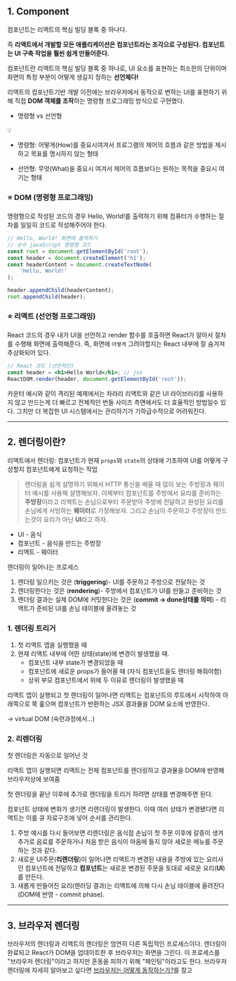 ## 1. Component

컴포넌트는 리액트의 핵심 빌딩 블록 중 하나다.

즉 **리액트에서 개발할 모든 애플리케이션은 컴포넌트라는 조각으로 구성된다. 컴포넌트는 UI 구축 작업을 훨씬 쉽게 만들어준다.** 

컴포넌트란 리액트의 핵심 빌딩 블록 중 하나로, UI 요소를 표현하는 최소한의 단위이며 화면의 특정 부분이 어떻게 생길지 정하는 **선언체다!**

리액트의 컴포넌트기반 개발 이전에는 브라우저에서 동적으로 변하는 UI를 표현하기 위해 직접 **DOM 객체를 조작**하는 명령형 프로그래밍 방식으로  구현했다. 

- 명령형 vs 선언형

<aside>
💡 

- 명령형: 어떻게(How)를 중요시여겨서 프로그램의 제어의 흐름과 같은 방법을 제시하고 목표를 명시하지 않는 형태

- 선언형: 무엇(What)을 중요시 여겨서 제어의 흐름보다는 원하는 목적을 중요시 여기는 형태

</aside>

### ⭐️ DOM (명령형 프로그래밍)

명령형으로 작성된 코드의 경우 Hello, World!를 출력하기 위해 컴퓨터가 수행하는 절차를 일일히 코드로 작성해주어야 한다.

```jsx
// Hello, World! 화면에 출력하기
// 순수 javaScript 명령형 코드
const root = document.getElementById('root'); 
const header = document.createElement('h1'); 
const headerContent = document.createTextNode(
	'Hello, World!'
);

header.appendChild(headerContent); 
root.appendChild(header);
```

### ⭐️ 리액트 (선언형 프로그래밍)

React 코드의 경우 내가 UI을 선언하고 render 함수를 호출하면 React가 알아서 절차를 수행해 화면에 출력해준다. 즉, 화면에 `어떻게` 그려야할지는 React 내부에 잘 숨겨져 추상화되어 있다.

```jsx
// React 코드 (선언적인)
const header = <h1>Hello World</h1>; // jsx
ReactDOM.render(header, document.getElementById('root'));
```

카운터 예시와 같이 격리된 예제에서는 차라리 리액트와 같은 UI 라이브러리를 사용하지 않고 만드는게 더 빠르고 전체적인 번들 사이즈 측면에서도 더 효율적인 방법일수 있다. 그치만 더 복잡한 UI 시스템에서는 관리하기가 기하급수적으로 어려워진다.

---

## 2. 렌더링이란?

리액트에서 렌더링: 컴포넌트가 현재 `props`와 `state`의 상태에 기초하여 UI를 어떻게 구성할지 컴포넌트에게 요청하는 작업

> 렌더링을 쉽게 설명하기 위해서 HTTP 통신을 배울 때 많이 보는 주방장과 웨이터 예시를 사용해 설명해보자. 이제부터 컴포넌트를 주방에서 요리를 준비하는 **주방장**이라고 리액트는 손님으로부터 주문받아 주방에 전달하고 완성된 요리를 손님에게 서빙하는 **웨이터**로 가정해보자. 그리고 손님이 주문하고 주방장이 만드는것이 요리가 아닌 **UI**라고 하자.
> 

- UI - 음식
- 컴포넌트 - 음식을 만드는 주방장
- 리액트 - 웨이터

렌더링이 일어나는 프로세스

1. 렌더링 일으키는 것은 (**triggering**)- UI를 주문하고 주방으로 전달하는 것
2. 렌더링한다는 것은 (**rendering**)- 주방에서 컴포넌트가 UI를 만들고 준비하는 것
3. 렌더링 결과는 실제 DOM에 커밋한다는 것은 (**commit → done상태를 의미**) - 리액트가 준비된 UI를 손님 테이블에 올려놓는 것

### 1. 렌더링 트리거

1. 첫 리액트 앱을 실행했을 때
2. 현재 리액트 내부에 어떤 상태(state)에 변경이 발생했을 때. 
    - 컴포넌트 내부 state가 변경되었을 때
    - 컴포넌트에 새로운 props가 들어올 때 (자식 컴포넌트들도 렌더링 해줘야함)
    - 상위 부모 컴포넌트에서 위에 두 이유로 렌더링이 발생했을 때

리액트 앱이 실행되고 첫 렌더링이 일어나면 리액트는 컴포넌트의 루트에서 시작하여 아래쪽으로 쭉 훑으며 컴포넌트가 반환하는 JSX 결과물을 DOM 요소에 반영한다.

→ virtual DOM (숙련과정에서…)

### 2. 리렌더링

첫 렌더링은 자동으로 일어난 것

리액트 앱이 실행되면 리액트는 전체 컴포넌트를 렌더링하고 결과물을 DOM에 반영해 브라우저상에 보여줌

첫 렌더링을 끝난 이후에 추가로 렌더링을 트리거 하려면 상태를 변경해주면 된다. 

컴포넌트 상태에 변화가 생기면 리렌더링이 발생한다. 이때 여러 상태가 변경됐다면 리액트는 이를 큐 자료구조에 넣어 순서를 관리한다.

1. 주방 예시를 다시 들어보면 리렌더링은 음식점 손님이 첫 주문 이후에 갈증이 생겨 추가로 음료를 주문하거나 처음 받은 음식이 마음에 들지 않아 새로운 메뉴를 주문하는 것과 같다. 
2. 새로운 UI주문(**리렌더링**)이 일어나면 리액트가 변경된 내용을 주방에 있는 요리사인 컴포넌트에 전달하고 **컴포넌트**는 새로운 변경된 주문을 토대로 새로운 요리(**UI**)를 만든다.
3. 새롭게 만들어진 요리(렌러딩 결과)는 리액트에 의해 다시 손님 테이블에 올려진다(DOM에 반영 - commit phase). 

---

## 3. 브라우저 렌더링

브라우저의 렌더링과 리액트의 렌더링은 엄연히 다른 독립적인 프로세스이다. 렌더링이 완료되고 React가 DOM을 업데이트한 후 브라우저는 화면을 그린다. 이 프로세스를 "브라우저 렌더링"이라고 하지만 혼동을 피하기 위해 "페인팅"이라고도 한다. 브라우저 렌더링에 자세히 알아보고 싶다면 [브라우저는 어떻게 동작하는가?](https://d2.naver.com/helloworld/59361)를 참고